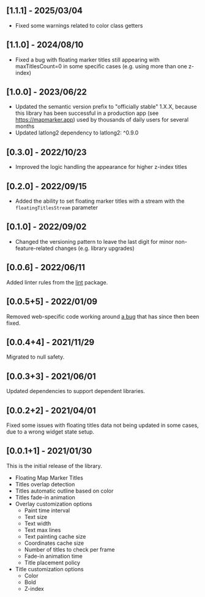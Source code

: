 ## [1.1.1] - 2025/03/04

* Fixed some warnings related to color class getters

## [1.1.0] - 2024/08/10

* Fixed a bug with floating marker titles still appearing with maxTitlesCount=0 in some specific cases (e.g. using more than one z-index)

## [1.0.0] - 2023/06/22

* Updated the semantic version prefix to "officially stable" 1.X.X, because this library has been successful in a production app (see https://mapmarker.app) used by thousands of daily users for several months
* Updated latlong2 dependency to latlong2: ^0.9.0

## [0.3.0] - 2022/10/23

* Improved the logic handling the appearance for higher z-index titles

## [0.2.0] - 2022/09/15

* Added the ability to set floating marker titles with a stream with the `floatingTitlesStream` parameter

## [0.1.0] - 2022/09/02

* Changed the versioning pattern to leave the last digit for minor non-feature-related changes (e.g. library upgrades)

## [0.0.6] - 2022/06/11

Added linter rules from the [lint](https://pub.dev/packages/lint) package.

## [0.0.5+5] - 2022/01/09

Removed web-specific code working around [a bug](https://github.com/flutter/flutter/issues/46683) that has since then been fixed.

## [0.0.4+4] - 2021/11/29

Migrated to null safety.

## [0.0.3+3] - 2021/06/01

Updated dependencies to support dependent libraries.

## [0.0.2+2] - 2021/04/01

Fixed some issues with floating titles data not being updated in some cases, due to a wrong widget state setup.

## [0.0.1+1] - 2021/01/30

This is the initial release of the library.

* Floating Map Marker Titles
* Titles overlap detection
* Titles automatic outline based on color
* Titles fade-in animation
* Overlay customization options
    * Paint time interval
    * Text size
    * Text width
    * Text max lines
    * Text painting cache size
    * Coordinates cache size
    * Number of titles to check per frame
    * Fade-in animation time
    * Title placement policy
* Title customization options
    * Color
    * Bold
    * Z-index
